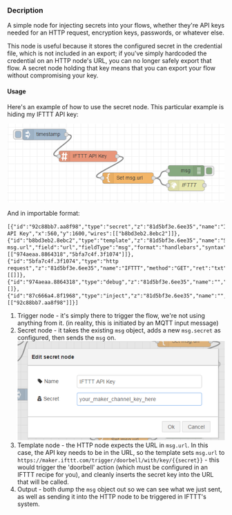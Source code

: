 ### Decription

A simple node for injecting secrets into your flows, whether they're API keys needed for an HTTP request, encryption keys, passwords, or whatever else.

This node is useful because it stores the configured secret in the credential file, which is not included in an export; if you've simply hardcoded the credential on an HTTP node's URL, you can no longer safely export that flow. A secret node holding that key means that you can export your flow without compromising your key.

#### Usage

Here's an example of how to use the secret node. This particular example is hiding my IFTTT API key:

![Flow](example-flow.png?raw=true)

And in importable format:

    [{"id":"92c88bb7.aa8f98","type":"secret","z":"81d5bf3e.6ee35","name":"IFTTT API Key","x":560,"y":1600,"wires":[["b8bd3eb2.8ebc2"]]},{"id":"b8bd3eb2.8ebc2","type":"template","z":"81d5bf3e.6ee35","name":"Set msg.url","field":"url","fieldType":"msg","format":"handlebars","syntax":"mustache","template":"https://maker.ifttt.com/trigger/doorbell/with/key/{{secret}}","x":670,"y":1660,"wires":[["974aeaa.8864318","5bfa7c4f.3f1074"]]},{"id":"5bfa7c4f.3f1074","type":"http request","z":"81d5bf3e.6ee35","name":"IFTTT","method":"GET","ret":"txt","url":"","x":830,"y":1680,"wires":[[]]},{"id":"974aeaa.8864318","type":"debug","z":"81d5bf3e.6ee35","name":"","active":true,"console":"false","complete":"true","x":830,"y":1640,"wires":[]},{"id":"87c666a4.8f1968","type":"inject","z":"81d5bf3e.6ee35","name":"","topic":"","payload":"","payloadType":"date","repeat":"","crontab":"","once":false,"x":440,"y":1540,"wires":[["92c88bb7.aa8f98"]]}]

 1. Trigger node - it's simply there to trigger the flow, we're not using anything from it. (in reality, this is initiated by an MQTT input message)
 2. Secret node - it takes the existing `msg` object, adds a new `msg.secret` as configured, then sends the `msg` on.
    ![Config](example-dialog.png?raw=true)
 3. Template node - the HTTP node expects the URL in `msg.url`. In this case, the API key needs to be in the URL, so the template sets `msg.url` to `https://maker.ifttt.com/trigger/doorbell/with/key/{{secret}}` - this would trigger the 'doorbell' action (which must be configured in an IFTTT recipe for you), and cleanly inserts the secret key into the URL that will be called.
 4. Output - both dump the `msg` object out so we can see what we just sent, as well as sending it into the HTTP node to be triggered in IFTTT's system.
